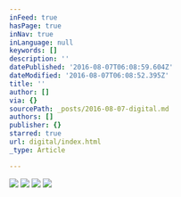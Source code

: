 ```yaml
---
inFeed: true
hasPage: true
inNav: true
inLanguage: null
keywords: []
description: ''
datePublished: '2016-08-07T06:08:59.604Z'
dateModified: '2016-08-07T06:08:52.395Z'
title: ''
author: []
via: {}
sourcePath: _posts/2016-08-07-digital.md
authors: []
publisher: {}
starred: true
url: digital/index.html
_type: Article

---
```

![](https://the-grid-user-content.s3-us-west-2.amazonaws.com/951bb79f-6566-4214-a244-7ff0fbc1a25f.jpg)
![](https://the-grid-user-content.s3-us-west-2.amazonaws.com/943cccbe-bb93-4173-8367-819014cd76d6.png)
![](https://the-grid-user-content.s3-us-west-2.amazonaws.com/61072be9-95a4-4a31-8237-d228018fbcc0.jpg)
![](https://the-grid-user-content.s3-us-west-2.amazonaws.com/41fbb0d5-6fbf-4fd7-800f-f7c69c06de15.jpg)